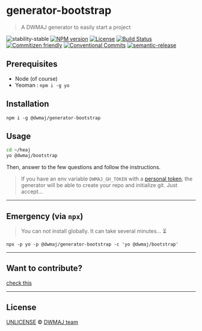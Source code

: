 # generator-bootstrap

> A DWMAJ generator to easily start a project

![stability-stable](https://img.shields.io/badge/stability-stable-green.svg?style=flat-square)
[![NPM version](https://img.shields.io/npm/v/@dwmaj/generator-bootstrap.svg?style=flat-square)](https://www.npmjs.com/package/@dwmaj/generator-bootstrap)
[![License](https://img.shields.io/badge/license-UNLICENSE-green.svg?style=flat-square)](https://github.com/dwmaj/generator-bootstrap/blob/master/UNLICENSE)
[![Build Status](https://img.shields.io/travis/com/dwmaj/generator-bootstrap.svg?style=flat-square)](https://travis-ci.com/dwmaj/generator-bootstrap)
[![Commitizen friendly](https://img.shields.io/badge/commitizen-friendly-brightgreen.svg?style=flat-square)](http://commitizen.github.io/cz-cli/)
[![Conventional Commits](https://img.shields.io/badge/Conventional%20Commits-1.0.0-yellow.svg?style=flat-square)](https://conventionalcommits.org)
[![semantic-release](https://img.shields.io/badge/%20%20%F0%9F%93%A6%F0%9F%9A%80-semantic--release-e10079.svg?style=flat-square)](https://github.com/semantic-release/semantic-release)

## Prerequisites

- Node (of course)
- Yeoman : `npm i -g yo`

## Installation

`npm i -g @dwmaj/generator-bootstrap`

## Usage

```bash
cd ~/heaj
yo @dwmaj/bootstrap
```

Then, answer to the few questions and follow the instructions.

> If you have an env variable `DWMAJ_GH_TOKEN` with a [personal token](https://github.com/settings/tokens),
> the generator will be able to create your repo and initialize git. Just accept…

---

## Emergency (via `npx`)

> You can not install globally. It can take several minutes… ⏳

`npx -p yo -p @dwmaj/generator-bootstrap -c 'yo @dwmaj/bootstrap'`

---

## Want to contribute?

[check this](./CONTRIBUTING.md)

---

## License

[UNLICENSE](./UNLICENSE) © [DWMAJ team](http://dwm.re/)
